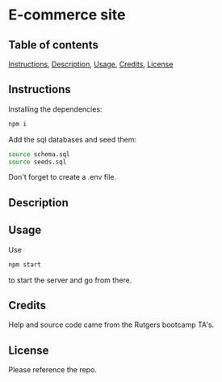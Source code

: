 # E-commerce site

## Table of contents
[Instructions](#instructions),
[Description](#description),
[Usage](#usage),
[Credits](#credits),
[License](#license)

## Instructions
Installing the dependencies:
```bash
npm i
```
Add the sql databases and seed them:
```bash
source schema.sql
source seeds.sql
```
Don't forget to create a .env file.

## Description


## Usage
Use 
```bash
npm start
```
to start the server and go from there.

## Credits
Help and source code came from the Rutgers bootcamp TA's.

## License
Please reference the repo.
